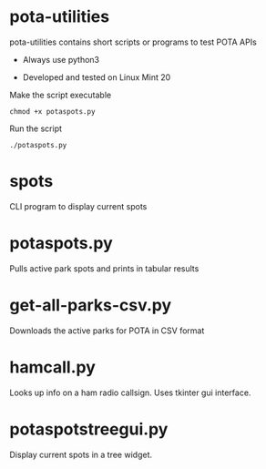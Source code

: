 # pota-utilities

pota-utilities contains short scripts or programs to test POTA APIs

* Always use python3

* Developed and tested on Linux Mint 20

Make the script executable
```
chmod +x potaspots.py
```
Run the script
```
./potaspots.py
```
# spots
CLI program to display current spots

# potaspots.py
Pulls active park spots and prints in tabular results

# get-all-parks-csv.py
Downloads the active parks for POTA in CSV format

# hamcall.py
Looks up info on a ham radio callsign.
Uses tkinter gui interface.

# potaspotstreegui.py
Display current spots in a tree widget.
